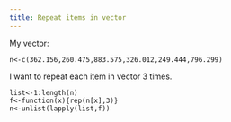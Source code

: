 ```yaml
---
title: Repeat items in vector
---
```


My vector:

	n<-c(362.156,260.475,883.575,326.012,249.444,796.299)

I want to repeat each item in vector 3 times.

	list<-1:length(n)
	f<-function(x){rep(n[x],3)}
	n<-unlist(lapply(list,f))

